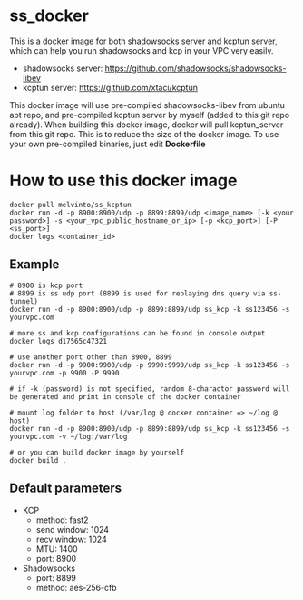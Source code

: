 # ss_docker
This is a docker image for both shadowsocks server and kcptun server, which can help you run shadowsocks and kcp in your VPC very easily.

* shadowsocks server: https://github.com/shadowsocks/shadowsocks-libev
* kcptun server: https://github.com/xtaci/kcptun

This docker image will use pre-compiled shadowsocks-libev from ubuntu apt repo, and pre-compiled kcptun server by myself (added to this git repo already). When building this docker image, docker will pull kcptun_server from this git repo. This is to reduce the size of the docker image. To use your own pre-compiled binaries, just edit **Dockerfile**

# How to use this docker image
````
docker pull melvinto/ss_kcptun
docker run -d -p 8900:8900/udp -p 8899:8899/udp <image_name> [-k <your password>] -s <your_vpc_public_hostname_or_ip> [-p <kcp_port>] [-P <ss_port>]
docker logs <container_id>
````

## Example
````
# 8900 is kcp port
# 8899 is ss udp port (8899 is used for replaying dns query via ss-tunnel)
docker run -d -p 8900:8900/udp -p 8899:8899/udp ss_kcp -k ss123456 -s yourvpc.com

# more ss and kcp configurations can be found in console output
docker logs d17565c47321

# use another port other than 8900, 8899
docker run -d -p 9900:9900/udp -p 9990:9990/udp ss_kcp -k ss123456 -s yourvpc.com -p 9900 -P 9990

# if -k (password) is not specified, random 8-charactor password will be generated and print in console of the docker container

# mount log folder to host (/var/log @ docker container => ~/log @ host)
docker run -d -p 8900:8900/udp -p 8899:8899/udp ss_kcp -k ss123456 -s yourvpc.com -v ~/log:/var/log

# or you can build docker image by yourself
docker build .
````

## Default parameters
* KCP
  * method: fast2
  * send window: 1024
  * recv window: 1024
  * MTU: 1400
  * port: 8900
* Shadowsocks
  * port: 8899
  * method: aes-256-cfb
